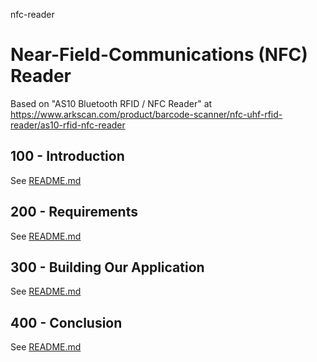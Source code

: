 nfc-reader
# Near-Field-Communications (NFC) Reader

Based on "AS10 Bluetooth RFID / NFC Reader" at https://www.arkscan.com/product/barcode-scanner/nfc-uhf-rfid-reader/as10-rfid-nfc-reader

## 100 - Introduction

See [README.md](./100/README.md)

## 200 - Requirements

See [README.md](./200/README.md)

## 300 - Building Our Application

See [README.md](./300/README.md)

## 400 - Conclusion

See [README.md](./400/README.md)

